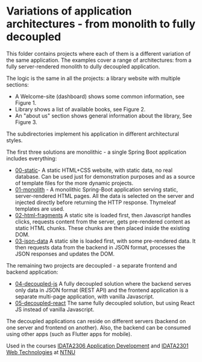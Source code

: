 # Variations of application architectures - from monolith to fully decoupled

This folder contains projects where each of them is a different variation of the same application.
The examples cover a range of architectures: from a fully server-rendered monolith to dully
decoupled application.

The logic is the same in all the projects: a library website with multiple sections:

* A Welcome-site (dashboard) shows some common information, see Figure 1.
* Library shows a list of available books, see Figure 2.
* An "about us" section shows general information about the library, See Figure 3.

The subdirectories implement his application in different architectural styles.

The first three solutions are monolithic - a single Spring Boot application includes everything:

* [00-static](00-static)- A static HTML+CSS website, with static data, no real database. Can be used
  just for demonstration purposes and as a source of template files for the more dynamic projects.
* [01-monolith](01-monolith) - A monolithic Spring-Boot application serving static, server-rendered
  HTML pages. All the data is selected on the server and injected directly before returning the HTTP
  response. Thymeleaf templates are used.
* [02-html-fragments](02-html-fragments) A static site is loaded first, then Javascript handles
  clicks, requests content from the server, gets pre-rendered content as static HTML chunks. These
  chunks are then placed inside the existing DOM.
* [03-json-data](03-json-data) A static site is loaded first, with some pre-rendered data. It then
  requests data from the backend in JSON format, processes the JSON responses and updates the DOM. 

The remaining two projects are decoupled - a separate frontend and backend application:

* [04-decoupled-js](04-decoupled-js) A fully decoupled solution where the backend serves
  only data in JSON format (REST API) and the frontend application is a separate multi-page
  application, with vanilla Javascript.
* [05-decoupled-react](05-decoupled-react) The same fully decoupled solution, but using
  React JS instead of vanilla Javascript.

The decoupled applications can reside on different servers (backend on one server and frontend 
on another). Also, the backend can be consumed using other apps (such as Flutter apps for mobile).

Used in the
courses [IDATA2306 Application Development](https://www.ntnu.edu/studies/courses/IDATA2306)
and [IDATA2301 Web Technologies](https://www.ntnu.edu/studies/courses/IDATA2301)
at [NTNU](https://ntnu.edu)